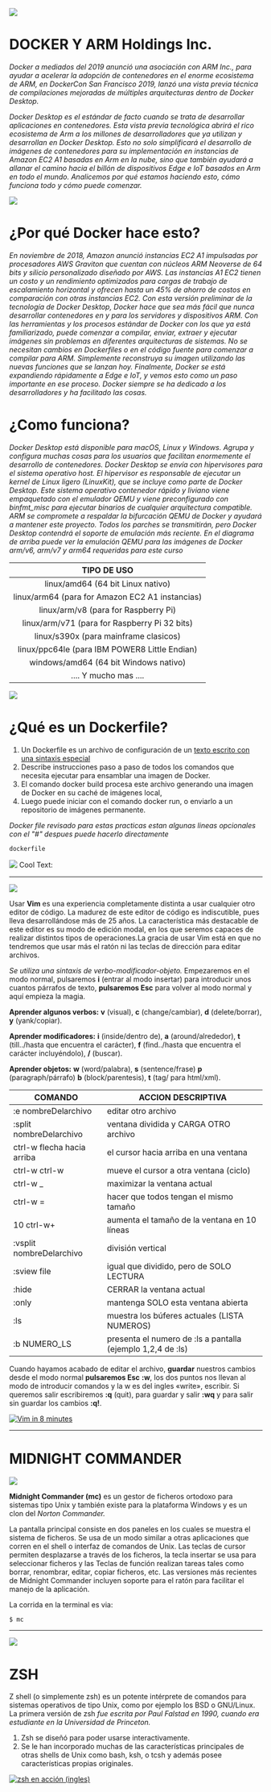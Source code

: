 ![](https://miro.medium.com/max/700/0*v5XDnFGcanCw_7vk.jpg)

# DOCKER Y ARM Holdings Inc.

_Docker a mediados del 2019 anunció una asociación con ARM Inc., para ayudar a acelerar la adopción de contenedores en el enorme ecosistema de ARM, en DockerCon San Francisco 2019, lanzó una vista previa técnica de compilaciones mejoradas de múltiples arquitecturas dentro de Docker Desktop._

_Docker Desktop es el estándar de facto cuando se trata de desarrollar aplicaciones en contenedores. Esta vista previa tecnológica abrirá el rico ecosistema de Arm a los millones de desarrolladores que ya utilizan y desarrollan en Docker Desktop. Esto no solo simplificará el desarrollo de imágenes de contenedores para su implementación en instancias de Amazon EC2 A1 basadas en Arm en la nube, sino que también ayudará a allanar el camino hacia el billón de dispositivos Edge e IoT basados ​​en Arm en todo el mundo. Analicemos por qué estamos haciendo esto, cómo funciona todo y cómo puede comenzar._

![](https://i1.wp.com/www.docker.com/blog/wp-content/uploads/engineering/2019/04/Screen-Shot-2019-04-26-at-7.25.34-PM.png)

# ¿Por qué Docker hace esto?
_En noviembre de 2018, Amazon anunció instancias EC2 A1 impulsadas por procesadores AWS Graviton que cuentan con núcleos ARM Neoverse de 64 bits y silicio personalizado diseñado por AWS. Las instancias A1 EC2 tienen un costo y un rendimiento optimizados para cargas de trabajo de escalamiento horizontal y ofrecen hasta un 45% de ahorro de costos en comparación con otras instancias EC2. Con esta versión preliminar de la tecnología de Docker Desktop, Docker hace que sea más fácil que nunca desarrollar contenedores en y para los servidores y dispositivos ARM. Con las herramientas y los procesos estándar de Docker con los que ya está familiarizado, puede comenzar a compilar, enviar, extraer y ejecutar imágenes sin problemas en diferentes arquitecturas de sistemas. No se necesitan cambios en Dockerfiles o en el código fuente para comenzar a compilar para ARM. Simplemente reconstruya su imagen utilizando las nuevas funciones que se lanzan hoy. Finalmente, Docker se está expandiendo rápidamente a Edge e IoT, y vemos esto como un paso importante en ese proceso. Docker siempre se ha dedicado a los desarrolladores y ha facilitado las cosas._

# ¿Como funciona?
_Docker Desktop está disponible para macOS, Linux y Windows. Agrupa y configura muchas cosas para los usuarios que facilitan enormemente el desarrollo de contenedores. Docker Desktop se envía con hipervisores para el sistema operativo host. El hipervisor es responsable de ejecutar un kernel de Linux ligero (LinuxKit), que se incluye como parte de Docker Desktop. Este sistema operativo contenedor rápido y liviano viene empaquetado con el emulador QEMU y viene preconfigurado con binfmt_misc para ejecutar binarios de cualquier arquitectura compatible. ARM se compromete a respaldar la bifurcación QEMU de Docker y ayudará a mantener este proyecto. Todos los parches se transmitirán, pero Docker Desktop contendrá el soporte de emulación más reciente. En el diagrama de arriba puede ver la emulación QEMU para las imágenes de Docker arm/v6, arm/v7 y arm64 requeridas para este curso_

|                    TIPO DE USO                   |
|:--------------------------------------------------:|
| linux/amd64 (64 bit Linux nativo)                  |
| linux/arm64 (para for Amazon EC2 A1 instancias) |
| linux/arm/v8 (para for Raspberry Pi)           |
| linux/arm/v71 (para for Raspberry Pi 32 bits)           |
| linux/s390x (para mainframe clasicos)                 |
| linux/ppc64le (para IBM POWER8 Little Endian)       |
| windows/amd64 (64 bit Windows nativo)              |
| .... Y mucho mas ....             |

![](https://dc722jrlp2zu8.cloudfront.net/media/cache/7a/9b/7a9bd671b3e1104196391f8c497d3e5c.jpg)

# ¿Qué es un Dockerfile?

1. Un Dockerfile es un archivo de configuración de un [texto escrito con una sintaxis especial](https://docs.docker.com/engine/reference/builder/)
2. Describe instrucciones paso a paso de todos los comandos que necesita ejecutar para ensamblar una imagen de Docker.
3. El comando docker build procesa este archivo generando una imagen de Docker en su caché de imágenes local, 
4. Luego puede iniciar con el comando docker run, o enviarlo a un repositorio de imágenes permanente.

_Docker file revisado para estas practicas estan algunas lineas opcionales con el "#" despues puede hacerlo directamente_

```dockerfile
dockerfile
````

![](https://images.cooltext.com/5483267.png)
<a href="http://cooltext.com" target="_top"><img src="https://cooltext.com/images/ct_pixel.gif" width="80" height="15" alt="Cool Text: Logo and Graphics Generator" border="0" /></a>

----
![](https://upload.wikimedia.org/wikipedia/commons/4/4f/Icon-Vim.svg)

Usar **Vim** es una experiencia completamente distinta a usar cualquier otro editor de código. La madurez de este editor de código es indiscutible, pues lleva desarrollándose más de 25 años. La característica más destacable de este editor es su modo de edición modal, en los que seremos capaces de realizar distintos tipos de operaciones.La gracia de usar Vim está en que no tendremos que usar más el ratón ni las teclas de dirección para editar archivos.

_Se utiliza una sintaxis de verbo-modificador-objeto._ Empezaremos en el modo normal, pulsaremos **i** (entrar al modo insertar) para introducir unos cuantos párrafos de texto, **pulsaremos Esc** para volver al modo normal y aquí empieza la magia.

**Aprender algunos verbos:** **v** (visual), **c** (change/cambiar), **d** (delete/borrar), **y** (yank/copiar).

**Aprender modificadores:** **i** (inside/dentro de), **a** (around/alrededor), **t** (till../hasta que encuentra el carácter), **f** (find../hasta que encuentra el carácter incluyéndolo), **/** (buscar).

**Aprender objetos:** **w** (word/palabra), **s** (sentence/frase) **p** (paragraph/párrafo) **b** (block/parentesis), **t** (tag/ para html/xml).

|           COMANDO         |                      ACCION DESCRIPTIVA                   |
|---------------------------|-----------------------------------------------------------|
| :e nombreDelarchivo         | editar otro archivo                                         |
| :split nombreDelarchivo     | ventana dividida y CARGA OTRO archivo                       |
| ctrl-w  flecha hacia arriba | el cursor hacia arriba en una ventana                       |
| ctrl-w ctrl-w               | mueve el cursor a otra ventana (ciclo)                      |
| ctrl-w _                    | maximizar la ventana actual                                 |
| ctrl-w =                    | hacer que todos tengan el mismo tamaño                      |
| 10 ctrl-w+                  | aumenta el tamaño de la ventana en 10 líneas                |
| :vsplit nombreDelarchivo    | división vertical                                           |
| :sview file                 | igual que dividido, pero de SOLO LECTURA                    |
| :hide                       | CERRAR la ventana actual                                    |
| :only                       | mantenga SOLO esta ventana abierta                          |
| :ls                         | muestra los búferes actuales (LISTA NUMEROS)                |
| :b NUMERO_LS                | presenta el numero de :ls a pantalla (ejemplo 1,2,4 de :ls) |

Cuando hayamos acabado de editar el archivo,  **guardar** nuestros cambios desde el modo normal **pulsaremos Esc** **:w**, los dos puntos nos llevan al modo de introducir comandos y la w es del ingles «write», escribir. Si queremos salir escribiremos **:q** (quit), para guardar y salir **:wq** y para salir sin guardar los cambios **:q!**.

[![Vim in 8 minutes](http://img.youtube.com/vi/ggSyF1SVFr4/0.jpg)](http://www.youtube.com/watch?v=ggSyF1SVFr4 "vim in 8 minutes (ingles con subtitulos)")

-----

# MIDNIGHT COMMANDER
![](https://upload.wikimedia.org/wikipedia/commons/9/9b/Midnight_Commander_4.7.0.9_on_Ubuntu_11.04.png)

**Midnight Commander (mc)** es un gestor de ficheros ortodoxo para sistemas tipo Unix y también existe para la plataforma Windows y es un clon del _Norton Commander._

 La pantalla principal consiste en dos paneles en los cuales se muestra el sistema de ficheros. Se usa de un modo similar a otras aplicaciones que corren en el shell o interfaz de comandos de Unix. Las teclas de cursor permiten desplazarse a través de los ficheros, la tecla insertar se usa para seleccionar ficheros y las Teclas de función realizan tareas tales como borrar, renombrar, editar, copiar ficheros, etc. Las versiones más recientes de Midnight Commander incluyen soporte para el ratón para facilitar el manejo de la aplicación.
 
 La corrida en la terminal es via:
 
 ```bash
 $ mc
 ```
 
 ----
 
 ![](https://upload.wikimedia.org/wikipedia/commons/1/1e/Oh_My_Zsh_logo.png)
 
 # ZSH
 
Z shell (o simplemente zsh) es un potente intérprete de comandos para sistemas operativos de tipo Unix, como por ejemplo los BSD o GNU/Linux. La primera versión de zsh _fue escrita por Paul Falstad en 1990, cuando era estudiante en la Universidad de Princeton._

1. Zsh se diseñó para poder usarse interactivamente. 
2. Se le han incorporado muchas de las características principales de otras shells de Unix como bash, ksh, o tcsh y además posee características propias originales.

[![zsh en acción (ingles)](http://img.youtube.com/vi/4KBuPCeF9Gc/0.jpg)](http://www.youtube.com/watch?v=4KBuPCeF9Gc "zsh en acción (ingles)")
